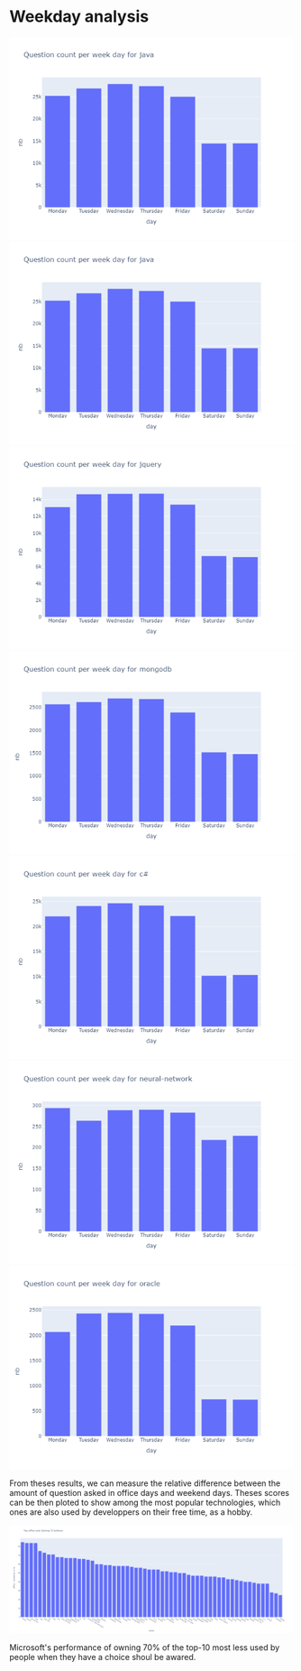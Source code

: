 # Weekday analysis

![python](../figures/weekday_java.png)
![java](../figures/weekday_java.png)
![jquery](../figures/weekday_jquery.png)
![mongodb](../figures/weekday_mongodb.png)
![c#](../figures/weekday_c%23.png)
![neural-network](../figures/weekday_neural-network.png)
![oracle](../figures/weekday_oracle.png)


From theses results, we can measure the relative difference between the amount of question asked in office days and weekend days. Theses scores can be then ploted to show among the most popular technologies, which ones are also used by developpers on their free time, as a hobby. 

![top](../figures/weekday_scores.png)

Microsoft's performance of owning 70% of the top-10 most less used by people when they have a choice shoul be awared.